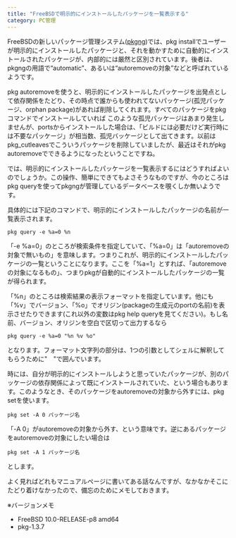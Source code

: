 ```yaml
---
title: "FreeBSDで明示的にインストールしたパッケージを一覧表示する"
category: PC管理
---
```


FreeBSDの新しいパッケージ管理システム([pkgng](https://www.freebsd.org/doc/ja_JP.eucJP/books/handbook/pkgng-intro.html))では、pkg installでユーザーが明示的にインストールしたパッケージと、それを動かすために自動的にインストールされたパッケージが、内部的には厳然と区別されています。後者は、pkgngの用語で“automatic”、あるいは“autoremoveの対象”などと呼ばれているようです。

pkg autoremoveを使うと、明示的にインストールしたパッケージを出発点として依存関係をたどり、その時点で誰からも使われてないパッケージ(孤児パッケージ、orphan package)があれば削除してくれます。すべてのパッケージをpkgコマンドでインストールしていれば このような孤児パッケージはあまり発生しませんが、portsからインストールした場合は、「ビルドには必要だけど実行時には不要なパッケージ」が相当数、孤児バッケージとして出てきます。以前はpkg_cutleavesでこういうパッケージを削除していましたが、最近はそれがpkg autoremoveでできるようになったということですね。

では、明示的にインストールしたパッケージを一覧表示するにはどうすればよいのでしょうか。この操作、簡単にできてもよさそうなものですが、今のところはpkg queryを使ってpkgngが管理しているデータベースを覗くしか無いようです。

具体的には下記のコマンドで、明示的にインストールしたパッケージの名前が一覧表示されます。

```shell
pkg query -e %a=0 %n
```

「-e %a=0」のところが検索条件を指定していて、「%a=0」は「autoremoveの対象で無いもの」を意味します。つまりこれが、明示的にインストールしたパッケージの一覧ということになります。ここを「%a=1」とすれば、「autoremoveの対象になるもの」、つまりpkgが自動的にインストールしたパッケージの一覧が得られます。

「%n」のところは検索結果の表示フォーマットを指定しています。他にも「%v」でバージョン、「%o」でオリジン(packageの生成元のportの名前)を表示させたりできます(これ以外の変数はpkg help queryを見てください)。もし名前、バージョン、オリジンを空白で区切って出力するなら

```shell
pkg query -e %a=0 "%n %v %o"
```

となります。フォーマット文字列の部分は、1つの引数としてシェルに解釈してもらうために"　"で囲んでいます。

時には、自分が明示的にインストールしようと思っていたパッケージが、別のパッケージの依存関係によって既にインストールされていた、という場合もあります。このようなとき、そのパッケージをautoremoveの対象から外すには、pkg setを使います。

```shell
pkg set -A 0 パッケージ名
```

「-A 0」がautoremoveの対象から外す、という意味です。逆にあるパッケージをautoremoveの対象にしたい場合は

```shell
pkg set -A 1 パッケージ名
```

とします。

よく見ればどれもマニュアルページに書いてある話なんですが、なかなかそこにたどり着けなかったので、備忘のためにメモしておきます。

※バージョンメモ

- FreeBSD 10.0-RELEASE-p8 amd64
- pkg-1.3.7
